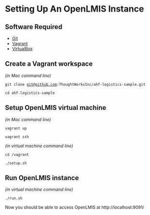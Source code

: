 Setting Up An OpenLMIS Instance
===============================

Software Required
-----------------

* [Git](http://git-scm.com/download/mac)
* [Vagrant](https://www.vagrantup.com/)
* [VirtualBox](http://download.virtualbox.org/virtualbox/4.3.20/VirtualBox-4.3.20-96996-OSX.dmg)

Create a Vagrant workspace
--------------------------

_(in Mac command line)_

<code>git clone git@github.com:ThoughtWorksInc/ahf-logistics-sample.git</code>

<code>cd ahf-logistics-sample</code>

Setup OpenLMIS virtual machine
------------------------------

_(in Mac command line)_

<code>vagrant up</code>

<code>vagrant ssh</code>

_(in virtual machine command line)_

<code>cd /vagrant</code>

<code>./setup.sh</code>

Run OpenLMIS instance
---------------------

_(in virtual machine command line)_

<code>./run.sh</code>

Now you should be able to access OpenLMIS at http://localhost:9091/
